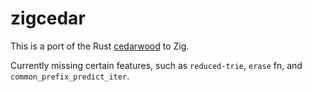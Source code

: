 # zigcedar

This is a port of the Rust [cedarwood](https://github.com/MnO2/cedarwood) to Zig.

Currently missing certain features, such as `reduced-trie`, `erase` fn,
    and `common_prefix_predict_iter`.
